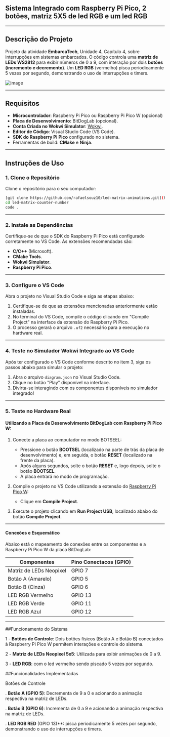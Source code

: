 ## Sistema Integrado com Raspberry Pi Pico, 2 botões, matriz 5X5 de led RGB e um led RGB

---

## Descrição do Projeto

Projeto da atividade **EmbarcaTech**, Unidade 4, Capítulo 4, sobre interrupções em sistemas embarcados. O código controla uma **matriz de LEDs WS2812** para exibir números de 0 a 9, com interação por dois **botões (incremento e decremento)**. Um **LED RGB** (vermelho) pisca periodicamente 5 vezes por segundo, demonstrando o uso de interrupções e timers.

![image](https://github.com/user-attachments/assets/5ceb46ff-f0ff-4e1c-9532-17dc884a6ff9)


---

## Requisitos

- **Microcontrolador**: Raspberry Pi Pico ou Raspberry Pi Pico W (opcional)
- **Placa de Desenvolvimento:** BitDogLab (opcional).
- **Conta Criada no Wokwi Simulator**: [Wokwi](https://wokwi.com/).
- **Editor de Código**: Visual Studio Code (VS Code).
- **SDK do Raspberry Pi Pico** configurado no sistema.
- Ferramentas de build: **CMake** e **Ninja**.

---

## Instruções de Uso

### 1. Clone o Repositório

Clone o repositório para o seu computador:
```bash
[git clone https://github.com/rafaelsouz10/led-matrix-animations.git](https://github.com/rafaelsouz10/led-matrix-counter-number.git)
cd led-matrix-counter-number
code .
```
---

### 2. Instale as Dependências

Certifique-se de que o SDK do Raspberry Pi Pico está configurado corretamente no VS Code. As extensões recomendadas são:

- **C/C++** (Microsoft).
- **CMake Tools**.
- **Wokwi Simulator**.
- **Raspberry Pi Pico**.

---

### 3. Configure o VS Code

Abra o projeto no Visual Studio Code e siga as etapas abaixo:

1. Certifique-se de que as extensões mencionadas anteriormente estão instaladas.
2. No terminal do VS Code, compile o código clicando em "Compile Project" na interface da extensão do Raspberry Pi Pico.
3. O processo gerará o arquivo `.uf2` necessário para a execução no hardware real.

---

### 4. Teste no Simulador Wokwi Integrado ao VS Code

Após ter configurado o VS Code conforme descrito no item 3, siga os passos abaixo para simular o projeto:

1. Abra o arquivo `diagram.json` no Visual Studio Code.
2. Clique no botão "Play" disponível na interface.
3. Divirta-se interagindo com os componentes disponíveis no simulador integrado!

---

### 5. Teste no Hardware Real

#### Utilizando a Placa de Desenvolvimento BitDogLab com Raspberry Pi Pico W:

1. Conecte a placa ao computador no modo BOTSEEL:
   - Pressione o botão **BOOTSEL** (localizado na parte de trás da placa de desenvolvimento) e, em seguida, o botão **RESET** (localizado na frente da placa).
   - Após alguns segundos, solte o botão **RESET** e, logo depois, solte o botão **BOOTSEL**.
   - A placa entrará no modo de programação.

2. Compile o projeto no VS Code utilizando a extensão do [Raspberry Pi Pico W](https://marketplace.visualstudio.com/items?itemName=raspberry-pi.raspberry-pi-pico):
   - Clique em **Compile Project**.

3. Execute o projeto clicando em **Run Project USB**, localizado abaixo do botão **Compile Project**.

---

#### Conexões e Esquemático

Abaixo está o mapeamento de conexões entre os componentes e a Raspberry Pi Pico W da placa BitDogLab:


   |     **Componentes**     |        **Pino Conectacos (GPIO)**       |
   |-------------------------|-----------------------------------------|
   | Matriz de LEDs Neopixel | GPIO 7                                  |
   | Botão A (Amarelo)       | GPIO 5                                  |
   | Botão B (Cinza)         | GPIO 6                                  |
   | LED RGB Vermelho        | GPIO 13                                 |
   | LED RGB Verde           | GPIO 11                                 |
   | LED RGB Azul            | GPIO 12                                 |

---

##Funcionamento do Sistema

   1 - **Botões de Controle**: Dois botões físicos (Botão A e Botão B) conectados à Raspberry Pi Pico W permitem interações e controle do sistema.
   
   2 - **Matriz de LEDs Neopixel 5x5**: Utilizada para exibir animações de 0 a 9.
   
   3 - **LED RGB**: com o led vermelho sendo piscado 5 vezes por segundo.
   

##Funcionalidades Implementadas

Botões de Controle

   . **Botão A (GPIO 5)**: Decrementa de 9 a 0 e acionando a animação respectiva na matriz de LEDs.

   . **Botão B (GPIO 6)**: Incrementa de 0 a 9 e acionando a animação respectiva na matriz de LEDs.

   . **LED RGB RED** (GPIO 13)**: pisca periodicamente 5 vezes por segundo, demonstrando o uso de interrupções e timers.
